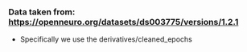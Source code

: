 ### Data taken from: https://openneuro.org/datasets/ds003775/versions/1.2.1
* Specifically we use the derivatives/cleaned_epochs